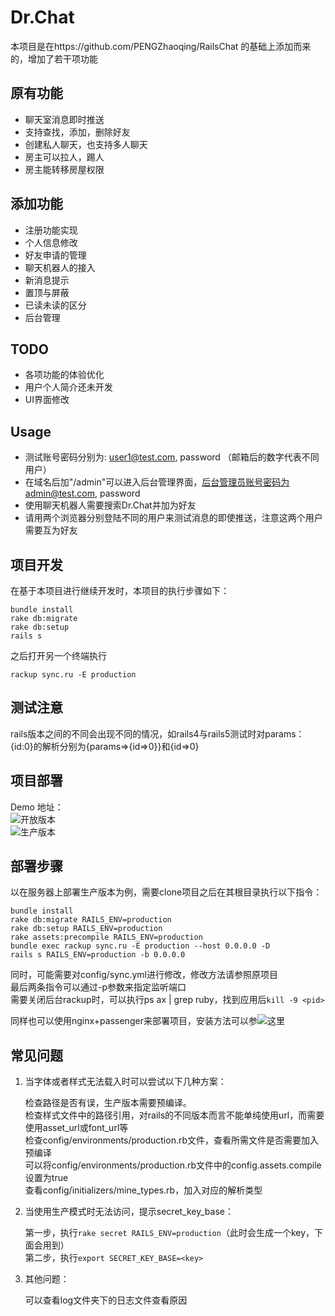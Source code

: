 # Dr.Chat
本项目是在https://github.com/PENGZhaoqing/RailsChat 的基础上添加而来的，增加了若干项功能

## 原有功能
* 聊天室消息即时推送
* 支持查找，添加，删除好友
* 创建私人聊天，也支持多人聊天
* 房主可以拉人，踢人
* 房主能转移房屋权限

## 添加功能
* 注册功能实现
* 个人信息修改
* 好友申请的管理
* 聊天机器人的接入
* 新消息提示
* 置顶与屏蔽
* 已读未读的区分
* 后台管理

## TODO
* 各项功能的体验优化
* 用户个人简介还未开发
* UI界面修改

## Usage
* 测试账号密码分别为: user1@test.com, password （邮箱后的数字代表不同用户）
* 在域名后加"/admin"可以进入后台管理界面，后台管理员账号密码为admin@test.com, password
* 使用聊天机器人需要搜索Dr.Chat并加为好友
* 请用两个浏览器分别登陆不同的用户来测试消息的即使推送，注意这两个用户需要互为好友

## 项目开发
在基于本项目进行继续开发时，本项目的执行步骤如下：  
```
bundle install  
rake db:migrate  
rake db:setup  
rails s  
```

之后打开另一个终端执行  
```
rackup sync.ru -E production
```

## 测试注意
  
rails版本之间的不同会出现不同的情况，如rails4与rails5测试时对params：{id:0}的解析分别为{params=>{id=>0}}和{id=>0}

## 项目部署
Demo 地址：  
    ![开放版本](http://www.softwarehomeliu.com)  
    ![生产版本](http://www.softwarehomeliu.com:3000)

## 部署步骤
以在服务器上部署生产版本为例，需要clone项目之后在其根目录执行以下指令：  
```
bundle install  
rake db:migrate RAILS_ENV=production  
rake db:setup RAILS_ENV=production  
rake assets:precompile RAILS_ENV=production  
bundle exec rackup sync.ru -E production --host 0.0.0.0 -D  
rails s RAILS_ENV=production -b 0.0.0.0  
```

同时，可能需要对config/sync.yml进行修改，修改方法请参照原项目  
最后两条指令可以通过-p参数来指定监听端口  
需要关闭后台rackup时，可以执行ps ax | grep ruby，找到应用后`kill -9 <pid>`  

同样也可以使用nginx+passenger来部署项目，安装方法可以参![这里](https://www.phusionpassenger.com/library/install/nginx/install/oss/xenial/)

## 常见问题
1. 当字体或者样式无法载入时可以尝试以下几种方案：  
  
    检查路径是否有误，生产版本需要预编译。  
    检查样式文件中的路径引用，对rails的不同版本而言不能单纯使用url，而需要使用asset_url或font_url等  
    检查config/environments/production.rb文件，查看所需文件是否需要加入预编译  
    可以将config/environments/production.rb文件中的config.assets.compile设置为true  
    查看config/initializers/mine_types.rb，加入对应的解析类型  

2. 当使用生产模式时无法访问，提示secret_key_base：  
  
    第一步，执行`rake secret RAILS_ENV=production`（此时会生成一个key，下面会用到）  
    第二步，执行`export SECRET_KEY_BASE=<key>`  

3. 其他问题：  
  
    可以查看log文件夹下的日志文件查看原因  